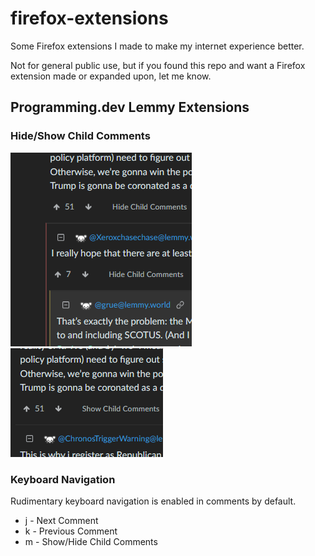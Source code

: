 # firefox-extensions
Some Firefox extensions I made to make my internet experience better.

Not for general public use, but if you found this repo and want a Firefox extension made or expanded upon,
let me know.

## Programming.dev Lemmy Extensions
### Hide/Show Child Comments
![Hide Child Comments](image-1.png)
![Show Child Comments](image-2.png)

### Keyboard Navigation
Rudimentary keyboard navigation is enabled in comments by default.
 - j - Next Comment
 - k - Previous Comment
 - m - Show/Hide Child Comments
